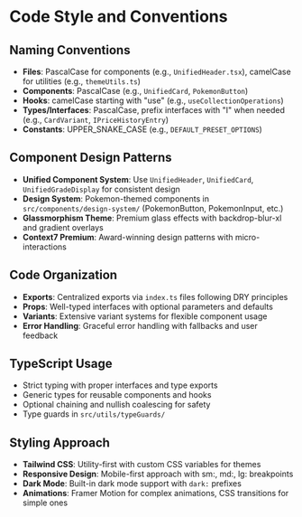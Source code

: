# Code Style and Conventions

## Naming Conventions
- **Files**: PascalCase for components (e.g., `UnifiedHeader.tsx`), camelCase for utilities (e.g., `themeUtils.ts`)
- **Components**: PascalCase (e.g., `UnifiedCard`, `PokemonButton`)
- **Hooks**: camelCase starting with "use" (e.g., `useCollectionOperations`)
- **Types/Interfaces**: PascalCase, prefix interfaces with "I" when needed (e.g., `CardVariant`, `IPriceHistoryEntry`)
- **Constants**: UPPER_SNAKE_CASE (e.g., `DEFAULT_PRESET_OPTIONS`)

## Component Design Patterns
- **Unified Component System**: Use `UnifiedHeader`, `UnifiedCard`, `UnifiedGradeDisplay` for consistent design
- **Design System**: Pokemon-themed components in `src/components/design-system/` (PokemonButton, PokemonInput, etc.)
- **Glassmorphism Theme**: Premium glass effects with backdrop-blur-xl and gradient overlays
- **Context7 Premium**: Award-winning design patterns with micro-interactions

## Code Organization
- **Exports**: Centralized exports via `index.ts` files following DRY principles
- **Props**: Well-typed interfaces with optional parameters and defaults
- **Variants**: Extensive variant systems for flexible component usage
- **Error Handling**: Graceful error handling with fallbacks and user feedback

## TypeScript Usage
- Strict typing with proper interfaces and type exports
- Generic types for reusable components and hooks
- Optional chaining and nullish coalescing for safety
- Type guards in `src/utils/typeGuards/`

## Styling Approach
- **Tailwind CSS**: Utility-first with custom CSS variables for themes
- **Responsive Design**: Mobile-first approach with sm:, md:, lg: breakpoints
- **Dark Mode**: Built-in dark mode support with `dark:` prefixes
- **Animations**: Framer Motion for complex animations, CSS transitions for simple ones